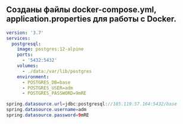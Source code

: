 ## Созданы файлы docker-compose.yml, application.properties для работы с Docker.
```yml
version: '3.7'
services:
  postgresql:
    image: postgres:12-alpine
    ports:
      - '5432:5432'
    volumes:
      - ./data:/var/lib/postgres
    environment:
      - POSTGRES_DB=base
      - POSTGRES_USER=adm
      - POSTGRES_PASSWORD=9mRE
```
```Java
spring.datasource.url=jdbc:postgresql://185.119.57.164:5432/base
spring.datasource.username=adm
spring.datasource.password=9mRE
```
